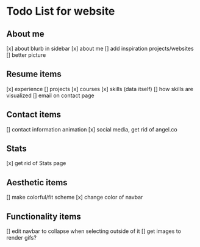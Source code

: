 # Todo List for website

## About me

[x] about blurb in sidebar
[x] about me
[] add inspiration projects/websites
[] better picture

## Resume items

[x] experience
[] projects
[x] courses
[x] skills (data itself)
[] how skills are visualized
[] email on contact page

## Contact items

[] contact information animation
[x] social media, get rid of angel.co

## Stats

[x] get rid of Stats page

## Aesthetic items

[] make colorful/fit scheme
[x] change color of navbar

## Functionality items

[] edit navbar to collapse when selecting outside of it
[] get images to render gifs?
